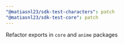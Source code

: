 ```yaml
---
"@matiasnl23/sdk-test-characters": patch
"@matiasnl23/sdk-test-core": patch
---
```


Refactor exports in `core` and `anime` packages
